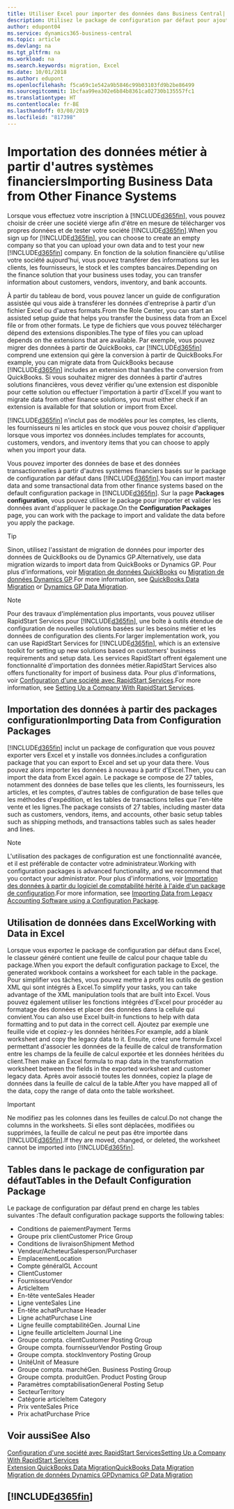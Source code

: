 ```yaml
---
title: Utiliser Excel pour importer des données dans Business Central| Microsoft Docs
description: Utilisez le package de configuration par défaut pour ajouter des données client dans Excel et les importer ensuite dans Business Central.
author: edupont04
ms.service: dynamics365-business-central
ms.topic: article
ms.devlang: na
ms.tgt_pltfrm: na
ms.workload: na
ms.search.keywords: migration, Excel
ms.date: 10/01/2018
ms.author: edupont
ms.openlocfilehash: f5ca69c1e542a9b5846c99b03103fd9b2be86499
ms.sourcegitcommit: 1bcfaa99ea302e6b84b8361ca02730b135557fc1
ms.translationtype: HT
ms.contentlocale: fr-BE
ms.lasthandoff: 03/08/2019
ms.locfileid: "817398"
---
```

# <a name="importing-business-data-from-other-finance-systems"></a><span data-ttu-id="33653-103">Importation des données métier à partir d'autres systèmes financiers</span><span class="sxs-lookup"><span data-stu-id="33653-103">Importing Business Data from Other Finance Systems</span></span>
<span data-ttu-id="33653-104">Lorsque vous effectuez votre inscription à [!INCLUDE[d365fin](includes/d365fin_md.md)], vous pouvez choisir de créer une société vierge afin d'être en mesure de télécharger vos propres données et de tester votre société [!INCLUDE[d365fin](includes/d365fin_md.md)].</span><span class="sxs-lookup"><span data-stu-id="33653-104">When you sign up for [!INCLUDE[d365fin](includes/d365fin_md.md)], you can choose to create an empty company so that you can upload your own data and to test your new [!INCLUDE[d365fin](includes/d365fin_md.md)] company.</span></span> <span data-ttu-id="33653-105">En fonction de la solution financière qu'utilise votre société aujourd'hui, vous pouvez transférer des informations sur les clients, les fournisseurs, le stock et les comptes bancaires.</span><span class="sxs-lookup"><span data-stu-id="33653-105">Depending on the finance solution that your business uses today, you can transfer information about customers, vendors, inventory, and bank accounts.</span></span>  

<span data-ttu-id="33653-106">À partir du tableau de bord, vous pouvez lancer un guide de configuration assistée qui vous aide à transférer les données d'entreprise à partir d'un fichier Excel ou d'autres formats.</span><span class="sxs-lookup"><span data-stu-id="33653-106">From the Role Center, you can start an assisted setup guide that helps you transfer the business data from an Excel file or from other formats.</span></span> <span data-ttu-id="33653-107">Le type de fichiers que vous pouvez télécharger dépend des extensions disponibles.</span><span class="sxs-lookup"><span data-stu-id="33653-107">The type of files you can upload depends on the extensions that are available.</span></span> <span data-ttu-id="33653-108">Par exemple, vous pouvez migrer des données à partir de QuickBooks, car [!INCLUDE[d365fin](includes/d365fin_md.md)] comprend une extension qui gère la conversion à partir de QuickBooks.</span><span class="sxs-lookup"><span data-stu-id="33653-108">For example, you can migrate data from QuickBooks because [!INCLUDE[d365fin](includes/d365fin_md.md)] includes an extension that handles the conversion from QuickBooks.</span></span> <span data-ttu-id="33653-109">Si vous souhaitez migrer des données à partir d'autres solutions financières, vous devez vérifier qu'une extension est disponible pour cette solution ou effectuer l'importation à partir d'Excel.</span><span class="sxs-lookup"><span data-stu-id="33653-109">If you want to migrate data from other finance solutions, you must either check if an extension is available for that solution or import from Excel.</span></span>  

[!INCLUDE[d365fin](includes/d365fin_md.md)] <span data-ttu-id="33653-110">n'inclut pas de modèles pour les comptes, les clients, les fournisseurs ni les articles en stock que vous pouvez choisir d'appliquer lorsque vous importez vos données.</span><span class="sxs-lookup"><span data-stu-id="33653-110">includes templates for accounts, customers, vendors, and inventory items that you can choose to apply when you import your data.</span></span>

<span data-ttu-id="33653-111">Vous pouvez importer des données de base et des données transactionnelles à partir d'autres systèmes financiers basés sur le package de configuration par défaut dans [!INCLUDE[d365fin](includes/d365fin_md.md)].</span><span class="sxs-lookup"><span data-stu-id="33653-111">You can import master data and some transactional data from other finance systems based on the default configuration package in [!INCLUDE[d365fin](includes/d365fin_md.md)].</span></span> <span data-ttu-id="33653-112">Sur la page **Packages configuration**, vous pouvez utiliser le package pour importer et valider les données avant d'appliquer le package.</span><span class="sxs-lookup"><span data-stu-id="33653-112">On the **Configuration Packages** page, you can work with the package to import and validate the data before you apply the package.</span></span>  

> [!TIP]  
> <span data-ttu-id="33653-113">Sinon, utilisez l'assistant de migration de données pour importer des données de QuickBooks ou de Dynamics GP.</span><span class="sxs-lookup"><span data-stu-id="33653-113">Alternatively, use data migration wizards to import data from QuickBooks or Dynamics GP.</span></span> <span data-ttu-id="33653-114">Pour plus d'informations, voir [Migration de données QuickBooks](ui-extensions-quickbooks-data-migration.md) ou [Migration de données Dynamics GP](ui-extensions-dynamicsgp-data-migration.md).</span><span class="sxs-lookup"><span data-stu-id="33653-114">For more information, see [QuickBooks Data Migration](ui-extensions-quickbooks-data-migration.md) or [Dynamics GP Data Migration](ui-extensions-dynamicsgp-data-migration.md).</span></span>

> [!NOTE]  
> <span data-ttu-id="33653-115">Pour des travaux d'implémentation plus importants, vous pouvez utiliser RapidStart Services pour [!INCLUDE[d365fin](includes/d365fin_md.md)], une boîte à outils étendue de configuration de nouvelles solutions basées sur les besoins métier et les données de configuration des clients.</span><span class="sxs-lookup"><span data-stu-id="33653-115">For larger implementation work, you can use RapidStart Services for [!INCLUDE[d365fin](includes/d365fin_md.md)], which is an extensive toolkit for setting up new solutions based on customers' business requirements and setup data.</span></span> <span data-ttu-id="33653-116">Les services RapidStart offrent également une fonctionnalité d'importation des données métier.</span><span class="sxs-lookup"><span data-stu-id="33653-116">RapidStart Services also offers functionality for import of business data.</span></span> <span data-ttu-id="33653-117">Pour plus d'informations, voir [Configuration d'une société avec RapidStart Services](admin-set-up-a-company-with-rapidstart.md).</span><span class="sxs-lookup"><span data-stu-id="33653-117">For more information, see [Setting Up a Company With RapidStart Services](admin-set-up-a-company-with-rapidstart.md).</span></span>

## <a name="importing-data-from-configuration-packages"></a><span data-ttu-id="33653-118">Importation des données à partir des packages configuration</span><span class="sxs-lookup"><span data-stu-id="33653-118">Importing Data from Configuration Packages</span></span>
[!INCLUDE[d365fin](includes/d365fin_md.md)] <span data-ttu-id="33653-119">inclut un package de configuration que vous pouvez exporter vers Excel et y installe vos données.</span><span class="sxs-lookup"><span data-stu-id="33653-119">includes a configuration package that you can export to Excel and set up your data there.</span></span> <span data-ttu-id="33653-120">Vous pouvez alors importer les données à nouveau à partir d'Excel.</span><span class="sxs-lookup"><span data-stu-id="33653-120">Then, you can import the data from Excel again.</span></span> <span data-ttu-id="33653-121">Le package se compose de 27 tables, notamment des données de base telles que les clients, les fournisseurs, les articles, et les comptes, d'autres tables de configuration de base telles que les méthodes d'expédition, et les tables de transactions telles que l'en-tête vente et les lignes.</span><span class="sxs-lookup"><span data-stu-id="33653-121">The package consists of 27 tables, including master data such as customers, vendors, items, and accounts, other basic setup tables such as shipping methods, and transactions tables such as sales header and lines.</span></span>  

> [!NOTE]  
>   <span data-ttu-id="33653-122">L'utilisation des packages de configuration est une fonctionnalité avancée, et il est préférable de contacter votre administrateur.</span><span class="sxs-lookup"><span data-stu-id="33653-122">Working with configuration packages is advanced functionality, and we recommend that you contact your administrator.</span></span> <span data-ttu-id="33653-123">Pour plus d'informations, voir [Importation des données à partir du logiciel de comptabilité hérité à l'aide d'un package de configuration](across-import-data-configuration-packages.md).</span><span class="sxs-lookup"><span data-stu-id="33653-123">For more information, see [Importing Data from Legacy Accounting Software using a Configuration Package](across-import-data-configuration-packages.md).</span></span>

## <a name="working-with-data-in-excel"></a><span data-ttu-id="33653-124">Utilisation de données dans Excel</span><span class="sxs-lookup"><span data-stu-id="33653-124">Working with Data in Excel</span></span>
<span data-ttu-id="33653-125">Lorsque vous exportez le package de configuration par défaut dans Excel, le classeur généré contient une feuille de calcul pour chaque table du package.</span><span class="sxs-lookup"><span data-stu-id="33653-125">When you export the default configuration package to Excel, the generated workbook contains a worksheet for each table in the package.</span></span> <span data-ttu-id="33653-126">Pour simplifier vos tâches, vous pouvez mettre à profit les outils de gestion XML qui sont intégrés à Excel.</span><span class="sxs-lookup"><span data-stu-id="33653-126">To simplify your tasks, you can take advantage of the XML manipulation tools that are built into Excel.</span></span> <span data-ttu-id="33653-127">Vous pouvez également utiliser les fonctions intégrées d'Excel pour procéder au formatage des données et placer des données dans la cellule qui convient.</span><span class="sxs-lookup"><span data-stu-id="33653-127">You can also use Excel built-in functions to help with data formatting and to put data in the correct cell.</span></span> <span data-ttu-id="33653-128">Ajoutez par exemple une feuille vide et copiez-y les données héritées.</span><span class="sxs-lookup"><span data-stu-id="33653-128">For example, add a blank worksheet and copy the legacy data to it.</span></span> <span data-ttu-id="33653-129">Ensuite, créez une formule Excel permettant d'associer les données de la feuille de calcul de transformation entre les champs de la feuille de calcul exportée et les données héritées du client.</span><span class="sxs-lookup"><span data-stu-id="33653-129">Then make an Excel formula to map data in the transformation worksheet between the fields in the exported worksheet and customer legacy data.</span></span> <span data-ttu-id="33653-130">Après avoir associé toutes les données, copiez la plage de données dans la feuille de calcul de la table.</span><span class="sxs-lookup"><span data-stu-id="33653-130">After you have mapped all of the data, copy the range of data onto the table worksheet.</span></span>  

> [!IMPORTANT]  
>  <span data-ttu-id="33653-131">Ne modifiez pas les colonnes dans les feuilles de calcul.</span><span class="sxs-lookup"><span data-stu-id="33653-131">Do not change the columns in the worksheets.</span></span> <span data-ttu-id="33653-132">Si elles sont déplacées, modifiées ou supprimées, la feuille de calcul ne peut pas être importée dans [!INCLUDE[d365fin](includes/d365fin_md.md)].</span><span class="sxs-lookup"><span data-stu-id="33653-132">If they are moved, changed, or deleted, the worksheet cannot be imported into [!INCLUDE[d365fin](includes/d365fin_md.md)].</span></span>

## <a name="tables-in-the-default-configuration-package"></a><span data-ttu-id="33653-133">Tables dans le package de configuration par défaut</span><span class="sxs-lookup"><span data-stu-id="33653-133">Tables in the Default Configuration Package</span></span>
<span data-ttu-id="33653-134">Le package de configuration par défaut prend en charge les tables suivantes :</span><span class="sxs-lookup"><span data-stu-id="33653-134">The default configuration package supports the following tables:</span></span>

-   <span data-ttu-id="33653-135">Conditions de paiement</span><span class="sxs-lookup"><span data-stu-id="33653-135">Payment Terms</span></span>
-   <span data-ttu-id="33653-136">Groupe prix client</span><span class="sxs-lookup"><span data-stu-id="33653-136">Customer Price Group</span></span>
-   <span data-ttu-id="33653-137">Conditions de livraison</span><span class="sxs-lookup"><span data-stu-id="33653-137">Shipment Method</span></span>
-   <span data-ttu-id="33653-138">Vendeur/Acheteur</span><span class="sxs-lookup"><span data-stu-id="33653-138">Salesperson/Purchaser</span></span>
-   <span data-ttu-id="33653-139">Emplacement</span><span class="sxs-lookup"><span data-stu-id="33653-139">Location</span></span>
-   <span data-ttu-id="33653-140">Compte général</span><span class="sxs-lookup"><span data-stu-id="33653-140">GL Account</span></span>
-   <span data-ttu-id="33653-141">Client</span><span class="sxs-lookup"><span data-stu-id="33653-141">Customer</span></span>
-   <span data-ttu-id="33653-142">Fournisseur</span><span class="sxs-lookup"><span data-stu-id="33653-142">Vendor</span></span>
-   <span data-ttu-id="33653-143">Article</span><span class="sxs-lookup"><span data-stu-id="33653-143">Item</span></span>
-   <span data-ttu-id="33653-144">En-tête vente</span><span class="sxs-lookup"><span data-stu-id="33653-144">Sales Header</span></span>
-   <span data-ttu-id="33653-145">Ligne vente</span><span class="sxs-lookup"><span data-stu-id="33653-145">Sales Line</span></span>
-   <span data-ttu-id="33653-146">En-tête achat</span><span class="sxs-lookup"><span data-stu-id="33653-146">Purchase Header</span></span>
-   <span data-ttu-id="33653-147">Ligne achat</span><span class="sxs-lookup"><span data-stu-id="33653-147">Purchase Line</span></span>
-   <span data-ttu-id="33653-148">Ligne feuille comptabilité</span><span class="sxs-lookup"><span data-stu-id="33653-148">Gen. Journal Line</span></span>
-   <span data-ttu-id="33653-149">Ligne feuille article</span><span class="sxs-lookup"><span data-stu-id="33653-149">Item Journal Line</span></span>
-   <span data-ttu-id="33653-150">Groupe compta. client</span><span class="sxs-lookup"><span data-stu-id="33653-150">Customer Posting Group</span></span>
-   <span data-ttu-id="33653-151">Groupe compta. fournisseur</span><span class="sxs-lookup"><span data-stu-id="33653-151">Vendor Posting Group</span></span>
-   <span data-ttu-id="33653-152">Groupe compta. stock</span><span class="sxs-lookup"><span data-stu-id="33653-152">Inventory Posting Group</span></span>
-   <span data-ttu-id="33653-153">Unité</span><span class="sxs-lookup"><span data-stu-id="33653-153">Unit of Measure</span></span>
-   <span data-ttu-id="33653-154">Groupe compta. marché</span><span class="sxs-lookup"><span data-stu-id="33653-154">Gen. Business Posting Group</span></span>
-   <span data-ttu-id="33653-155">Groupe compta. produit</span><span class="sxs-lookup"><span data-stu-id="33653-155">Gen. Product Posting Group</span></span>
-   <span data-ttu-id="33653-156">Paramètres comptabilisation</span><span class="sxs-lookup"><span data-stu-id="33653-156">General Posting Setup</span></span>
-   <span data-ttu-id="33653-157">Secteur</span><span class="sxs-lookup"><span data-stu-id="33653-157">Territory</span></span>
-   <span data-ttu-id="33653-158">Catégorie article</span><span class="sxs-lookup"><span data-stu-id="33653-158">Item Category</span></span>
-   <span data-ttu-id="33653-159">Prix vente</span><span class="sxs-lookup"><span data-stu-id="33653-159">Sales Price</span></span>
-   <span data-ttu-id="33653-160">Prix achat</span><span class="sxs-lookup"><span data-stu-id="33653-160">Purchase Price</span></span>

## <a name="see-also"></a><span data-ttu-id="33653-161">Voir aussi</span><span class="sxs-lookup"><span data-stu-id="33653-161">See Also</span></span>
[<span data-ttu-id="33653-162">Configuration d'une société avec RapidStart Services</span><span class="sxs-lookup"><span data-stu-id="33653-162">Setting Up a Company With RapidStart Services</span></span>](admin-set-up-a-company-with-rapidstart.md)  
[<span data-ttu-id="33653-163">Extension QuickBooks Data Migration</span><span class="sxs-lookup"><span data-stu-id="33653-163">QuickBooks Data Migration</span></span>](ui-extensions-quickbooks-data-migration.md)  
[<span data-ttu-id="33653-164">Migration de données Dynamics GP</span><span class="sxs-lookup"><span data-stu-id="33653-164">Dynamics GP Data Migration</span></span>](ui-extensions-dynamicsgp-data-migration.md)  

## [!INCLUDE[d365fin](includes/free_trial_md.md)]  
 
